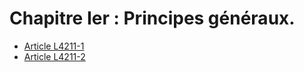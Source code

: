 # Chapitre Ier : Principes généraux.

* [Article L4211-1](./LEGIARTI000006903194.md)
* [Article L4211-2](./LEGIARTI000006903195.md)
